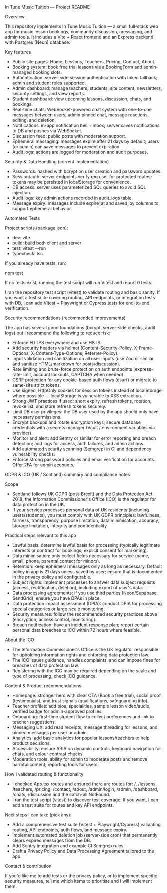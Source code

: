 In Tune Music Tuition — Project README

Overview

This repository implements In Tune Music Tuition — a small full-stack web app for music lesson bookings, community discussion, messaging, and admin tools. It includes a Vite + React frontend and an Express backend with Postgres (Neon) database.

Key features

- Public site pages: Home, Lessons, Teachers, Pricing, Contact, About.
- Booking system: book free trial lessons via a BookingForm and admin-managed booking slots.
- Authentication: server-side session authentication with token fallback; admin and student roles supported.
- Admin dashboard: manage teachers, students, site content, newsletters, security settings, and view reports.
- Student dashboard: view upcoming lessons, discussion, chats, and bookings.
- Real-time chats: WebSocket-powered chat system with one-to-one messages between users, admin pinned chat, message reactions, editing, and deletion.
- Notifications: in-app notification bell + inbox; server saves notifications to DB and pushes via WebSocket.
- Discussion feed: public posts with moderation support.
- Ephemeral messaging: messages expire after 21 days by default; users (or admin) can save messages to prevent expiration.
- Audit logs: actions are logged for moderation and audit purposes.

Security & Data Handling (current implementation)

- Passwords: hashed with bcrypt on user creation and password updates.
- Session/auth: server endpoints verify req.user for protected routes; tokens may be persisted in localStorage for convenience.
- DB access: server uses parameterized SQL queries to avoid SQL injection.
- Audit logs: key admin actions recorded in audit_logs table.
- Message expiry: messages include expire_at and saved_by columns to support ephemeral behavior.

Automated Tests

Project scripts (package.json):
- dev: vite
- build: build both client and server
- test: vitest --run
- typecheck: tsc

If you already have tests, run:

  npm test

If no tests exist, running the test script will run Vitest and report 0 tests.

I ran the repository test script (vitest) to validate routing and basic sanity. If you want a test suite covering routing, API endpoints, or integration tests with DB, I can add Vitest + Playwright or Cypress tests for end-to-end verification.

Security recommendations (recommended improvements)

The app has several good foundations (bcrypt, server-side checks, audit logs) but I recommend the following to reduce risk:

- Enforce HTTPS everywhere and use HSTS.
- Add security headers via helmet (Content-Security-Policy, X-Frame-Options, X-Content-Type-Options, Referrer-Policy).
- Input validation and sanitization on all user inputs (use Zod or similar and sanitize HTML/markdown for posts/discussion).
- Rate limiting and brute-force protection on auth endpoints (express-rate-limit, account lockouts, CAPTCHA when needed).
- CSRF protection for any cookie-based auth flows (csurf) or migrate to same-site strict tokens.
- Use signed, HttpOnly cookies for session tokens instead of localStorage where possible — localStorage is vulnerable to XSS extraction.
- Strong JWT practices if used: short expiry, refresh tokens, rotation, revoke list, and store refresh tokens securely.
- Limit DB user privileges: the DB user used by the app should only have necessary permissions.
- Encrypt backups and rotate encryption keys; secure database credentials with a secrets manager (Vault / environment variables via provider).
- Monitor and alert: add Sentry or similar for error reporting and breach detection; add logs for access, auth failures, and admin actions.
- Add automated security scanning (Semgrep) in CI and dependency vulnerability checks.
- Enforce strong password policies and email verification for accounts. Offer 2FA for admin accounts.

GDPR & ICO (UK / Scotland) summary and compliance notes

Scope
- Scotland follows UK GDPR (post-Brexit) and the Data Protection Act 2018; the Information Commissioner's Office (ICO) is the regulator for data protection in the UK.
- If your service processes personal data of UK residents (including users/students), you must comply with UK GDPR principles: lawfulness, fairness, transparency, purpose limitation, data minimisation, accuracy, storage limitation, integrity and confidentiality.

Practical steps relevant to this app
- Lawful basis: determine lawful basis for processing (typically legitimate interests or contract for bookings; explicit consent for marketing).
- Data minimisation: only collect fields necessary for service (name, email, phone, parental contact for minors).
- Retention: keep ephemeral messages only as long as necessary. Default policy in app is 21 days unless saved by user; ensure that is documented in the privacy policy and configurable.
- Subject rights: implement processes to answer data subject requests (access, rectification, deletion), including export of user's data.
- Data processing agreements: if you use third parties (Neon/Supabase, SendGrid), ensure you have DPAs in place.
- Data protection impact assessment (DPIA): conduct DPIA for processing special categories or large-scale monitoring.
- Security measures: follow the recommended security practices above (encryption, access control, monitoring).
- Breach notification: have an incident response plan; report certain personal data breaches to ICO within 72 hours where feasible.

About the ICO
- The Information Commissioner's Office is the UK regulator responsible for upholding information rights and enforcing data protection law.
- The ICO issues guidance, handles complaints, and can impose fines for breaches of data protection law.
- Registering with the ICO may be required depending on the scale and type of processing; check ICO guidance.

Content & Product recommendations

- Homepage: stronger hero with clear CTA (Book a free trial), social proof (testimonials), and trust signals (qualifications, safeguarding info).
- Teacher profiles: add bios, specialities, sample lesson video/audio, verified badge for admin-approved profiles.
- Onboarding: first-time student flow to collect preferences and link to teacher suggestions.
- Messaging UX: add read receipts, message threading for lessons, and pinned messages per user or admin.
- Analytics: add basic analytics for popular lessons/teachers to help product decisions.
- Accessibility: ensure ARIA on dynamic controls, keyboard navigation for chats, and colour contrast checks.
- Moderation tools: ability for admin to moderate posts and remove harmful content; reporting tools for users.

How I validated routing & functionality

- I checked App.tsx routes and ensured there are routes for: /, /lessons, /teachers, /pricing, /contact, /about, /admin/login, /admin, /dashboard, /chats, /discussion and the catch-all NotFound.
- I ran the test script (vitest) to discover test coverage. If you want, I can add a test suite for routes and key API endpoints.

Next steps I can take (pick any):
- Add a comprehensive test suite (Vitest + Playwright/Cypress) validating routing, API endpoints, auth flows, and message expiry.
- Implement automated deletion job (server-side cron) that permanently clears expired messages from the DB.
- Add Sentry integration and example CI Semgrep rules.
- Draft a Privacy Policy and Data Processing Agreement tailored to the app.

Contact & contribution

If you'd like me to add tests or the privacy policy, or to implement specific security measures, tell me which items to prioritise and I will implement them.
